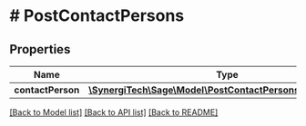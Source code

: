 # # PostContactPersons

## Properties

Name | Type | Description | Notes
------------ | ------------- | ------------- | -------------
**contactPerson** | [**\SynergiTech\Sage\Model\PostContactPersonsContactPerson**](PostContactPersonsContactPerson.md) |  |

[[Back to Model list]](../../README.md#models) [[Back to API list]](../../README.md#endpoints) [[Back to README]](../../README.md)
